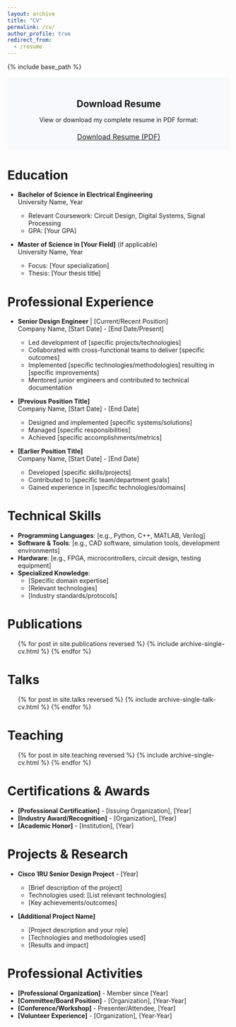 ```yaml
---
layout: archive
title: "CV"
permalink: /cv/
author_profile: true
redirect_from:
  - /resume
---
```


{% include base_path %}

<div class="cv-download-section" style="text-align: center; margin-bottom: 30px; padding: 20px; background-color: #f8f9fa; border-radius: 8px;">
  <h2 style="margin-bottom: 15px;">Download Resume</h2>
  <p style="margin-bottom: 20px;">View or download my complete resume in PDF format:</p>
  <a href="{{ base_path }}/files/Liu_John_Resume.pdf" class="btn btn--primary btn--large" target="_blank" style="font-size: 16px; padding: 12px 24px;">
    <i class="fas fa-download"></i> Download Resume (PDF)
  </a>
</div>

Education
======
* **Bachelor of Science in Electrical Engineering**  
  University Name, Year
  * Relevant Coursework: Circuit Design, Digital Systems, Signal Processing
  * GPA: [Your GPA]

* **Master of Science in [Your Field]** (if applicable)  
  University Name, Year
  * Focus: [Your specialization]
  * Thesis: [Your thesis title]

Professional Experience
======
* **Senior Design Engineer** | [Current/Recent Position]  
  Company Name, [Start Date] - [End Date/Present]
  * Led development of [specific projects/technologies]
  * Collaborated with cross-functional teams to deliver [specific outcomes]
  * Implemented [specific technologies/methodologies] resulting in [specific improvements]
  * Mentored junior engineers and contributed to technical documentation

* **[Previous Position Title]**  
  Company Name, [Start Date] - [End Date]
  * Designed and implemented [specific systems/solutions]
  * Managed [specific responsibilities]
  * Achieved [specific accomplishments/metrics]

* **[Earlier Position Title]**  
  Company Name, [Start Date] - [End Date]
  * Developed [specific skills/projects]
  * Contributed to [specific team/department goals]
  * Gained experience in [specific technologies/domains]

Technical Skills
======
* **Programming Languages**: [e.g., Python, C++, MATLAB, Verilog]
* **Software & Tools**: [e.g., CAD software, simulation tools, development environments]
* **Hardware**: [e.g., FPGA, microcontrollers, circuit design, testing equipment]
* **Specialized Knowledge**: 
  * [Specific domain expertise]
  * [Relevant technologies]
  * [Industry standards/protocols]

Publications
======
  <ul>{% for post in site.publications reversed %}
    {% include archive-single-cv.html %}
  {% endfor %}</ul>
  
Talks
======
  <ul>{% for post in site.talks reversed %}
    {% include archive-single-talk-cv.html  %}
  {% endfor %}</ul>
  
Teaching
======
  <ul>{% for post in site.teaching reversed %}
    {% include archive-single-cv.html %}
  {% endfor %}</ul>
  
Certifications & Awards
======
* **[Professional Certification]** - [Issuing Organization], [Year]
* **[Industry Award/Recognition]** - [Organization], [Year]
* **[Academic Honor]** - [Institution], [Year]

Projects & Research
======
* **Cisco 1RU Senior Design Project** - [Year]
  * [Brief description of the project]
  * Technologies used: [List relevant technologies]
  * [Key achievements/outcomes]

* **[Additional Project Name]**
  * [Project description and your role]
  * [Technologies and methodologies used]
  * [Results and impact]

Professional Activities
======
* **[Professional Organization]** - Member since [Year]
* **[Committee/Board Position]** - [Organization], [Year-Year]
* **[Conference/Workshop]** - Presenter/Attendee, [Year]
* **[Volunteer Experience]** - [Organization], [Year-Year]
